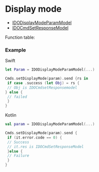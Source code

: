 # Display mode

* [IDODisplayModeParamModel](../model/IDODisplayModeParamModel.md)
* [IDOCmdSetResponseModel](../model/IDOCmdSetResponseModel.md)

Function table: 

### Example

Swift
```Swift 
let Param = IDODisplayModeParamModel(...) 

Cmds.setDisplayMode(param).send {rs in
 if case .success (let Obj) = rs {
 // Obj is IDOCmdsetResponsemodel
} else {
 // failed
 }
}
```

Kotlin
```kotlin
val param = IDODisplayModeParamModel(...)

Cmds.setDisplayMode(param).send {
 if (it.error.code == 0) {
 // Success
 // it.res is IDOCmdSetResponseModel
 }else {
 // Failure
 }
}
```
